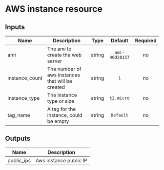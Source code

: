 # AWS instance resource


## Inputs

| Name | Description | Type | Default | Required |
|------|-------------|:----:|:-----:|:-----:|
| ami | The ami to create the web server | string | `ami-40d28157` | no |
| instance_count | The number of aws instances that will be created | string | `1` | no |
| instance_type | The instance type or size | string | `t2.micro` | no |
| tag_name | A tag for the instance, could be empty | string | `Default` | no |

## Outputs

| Name | Description |
|------|-------------|
| public_ips | Aws instance public IP |

